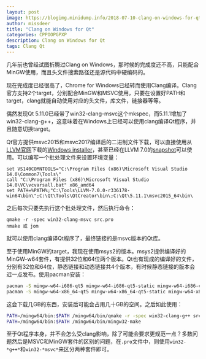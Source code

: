 ```yaml
---
layout: post
image: https://blogimg.minidump.info/2018-07-10-clang-on-windows-for-qt.md
author: missdeer
title: "Clang on Windows for Qt"
categories: CPPOOPGPXP
description: Clang on Windows for Qt
tags: Clang Qt
---
```


几年前也曾经试图折腾过Clang on Windows，那时候的完成度还不高，只能配合MinGW使用，而且头文件搜索路径还是源代码中硬编码的。

现在完成度已经很高了，Chrome for Windows已经转而使用Clang编译。Clang官方支持2个target，分别配合MinGW和MSVC使用，只要在设置好PATH和target，clang就能自动使用对应的头文件，库文件，链接器等等。

偶然发现Qt 5.11.0已经带了win32-clang-msvc这个mkspec，而5.11.1增加了win32-clang-g++，这意味着在Windows上已经可以使用clang编译Qt程序，并且随意切换target。

Qt官方提供msvc2015和msvc2017编译后的二进制文件下载，可以直接使用从[LLVM官网](http://llvm.org/)下载的[Windows installer](http://llvm.org/builds/)，甚至已经在LLVM 7.0的[snapshot](http://prereleases.llvm.org/win-snapshots/)可以使用。可以编写一个批处理文件来设置环境变量：

```batch
set VS140COMNTOOLS="C:\Program Files (x86)\Microsoft Visual Studio 14.0\Common7\Tools\"
call "C:\Program Files (x86)\Microsoft Visual Studio 14.0\VC\vcvarsall.bat" x86_amd64
set PATH=%PATH%;"C:\Tools\LLVM-7.0.0-r336178-win64\bin\";C:\Qt\Tools\QtCreator\bin\;C:\Qt\5.11.1\msvc2015_64\bin\
```

之后每次只要先执行这个批处理文件，然后执行命令：

```
qmake -r -spec win32-clang-msvc src.pro
nmake 或 jom
```

就可以使用clang编译Qt程序了，最终链接的是msvc版本的Qt库。

至于使用MinGW的target，我现在使用msys2的版本。msys2提供编译好的MinGW-w64套件，有提供32位和64位两个版本。Qt也有现成的编译好的文件，分别有32位和64位，静态链接和动态链接共4个版本，有时候静态链接的版本会迟一点发布。使用pacman安装：

```bash
pacman -S mingw-w64-i686-qt5 mingw-w64-i686-qt5-static mingw-w64-i686-clang
pacman -S mingw-w64-x86_64-qt5 mingw-w64-x86_64-qt5-static mingw-w64-x86_64-clang
```

这会下载几GB的东西，安装后可能会占用几十GB的空间。之后如此使用：

```bash
PATH=/mingw64/bin:$PATH /mingw64/bin/qmake -r -spec win32-clang-g++ src.pro
PATH=/mingw64/bin:$PATH /mingw64/bin/mingw32-make
```

至于Qt程序本身，并不会怎么受clang影响，除了可能会要求更规范一点？多数问题然后是MSVC和MinGW套件的区别的问题，在`.pro`文件中，则使用`win32-*g++*`和`win32-*msvc*`来区分两种套件即可。